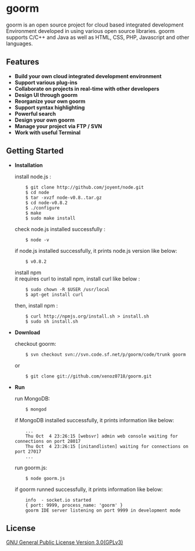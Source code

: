 goorm
=========================

goorm is an open source project for cloud based integrated development Environment developed in using various open source libraries. goorm supports C/C++ and Java as well as HTML, CSS, PHP, Javascript and other languages.

Features
--------

* **Build your own cloud integrated development environment**
* **Support various plug-ins**
* **Collaborate on projects in real-time with other developers**
* **Design UI through goorm**
* **Reorganize your own goorm**
* **Support syntax highlighting**
* **Powerful search**
* **Design your own goorm**
* **Manage your project via FTP / SVN**
* **Work with useful Terminal**

Getting Started
---------------

* **Installation**

  install node.js :

          $ git clone http://github.com/joyent/node.git
          $ cd node
          $ tar -xvzf node-v0.8..tar.gz
          $ cd node-v0.8.2
          $ ./configure
          $ make
          $ sudo make install

  check node.js installed successfully :
  
          $ node -v
          
  if node.js installed successfully, it prints node.js version like below:
  
          $ v0.8.2

  install npm   
  it requires curl to install npm, install curl like below :
        
          $ sudo chown -R $USER /usr/local
          $ apt-get install curl
  
  then, install npm :
  
          $ curl http://npmjs.org/install.sh > install.sh
          $ sudo sh install.sh
  
* **Download**

  checkout goorm:
    
          $ svn checkout svn://svn.code.sf.net/p/goorm/code/trunk goorm 
          
  or
          
          $ git clone git://github.com/xenoz0718/goorm.git        

* **Run**

  run MongoDB:
    
          $ mongod
          
  if MongoDB installed successfully, it prints information like below:

          ...
          Thu Oct  4 23:26:15 [websvr] admin web console waiting for connections on port 28017
          Thu Oct  4 23:26:15 [initandlisten] waiting for connections on port 27017
          ...
        
  run goorm.js:
          
          $ node goorm.js
          
  if goorm runned successfully, it prints information like below:
  
          info  - socket.io started
          { port: 9999, process_name: 'goorm' }
          goorm IDE server listening on port 9999 in development mode
        
License
-------
[GNU General Public License Version 3.0(GPLv3)](http://gplv3.fsf.org/)